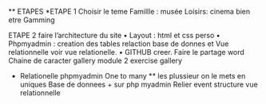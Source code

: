 ** ETAPES
*ETAPE 1 Choisir le teme
Famillle :  musée
Loisirs: cinema
bien etre
Gamming

ETAPE 2 faire l’architecture du site
•	Layout : html et css perso
•	Phpmyadmin : creation des tables relaction base de donnes  et 
Vue relationnelle voir vue relationelle.
•	GITHUB  creer. Faire le partage word
        Chaine de caracter gallery module 2 exercise gallery

* Relationelle phpmyadmin
One to many 	**  les plussieur  on le mets en uniques
Base de donnees  + sur php myadmin
Relier event structure vue relationnelle
 



